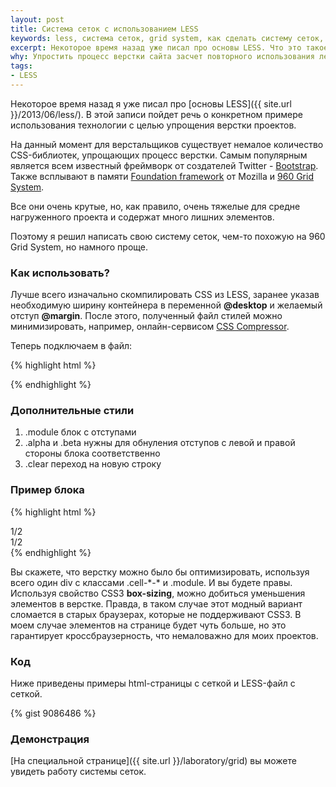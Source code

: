 ```yaml
---
layout: post
title: Система сеток с использованием LESS
keywords: less, система сеток, grid system, как сделать систему сеток, простая система сеток для сайта
excerpt: Некоторое время назад уже писал про основы LESS. Что это такое и как использовать.
why: Упростить процесс верстки сайта засчет повторного использования легкой сетки с возможностью удобной настройки под конкретный проект.
tags:
- LESS
---
```


Некоторое время назад я уже писал про [основы LESS]({{ site.url }}/2013/06/less/). В этой записи пойдет речь о конкретном примере использования технологии с целью упрощения верстки проектов.

На данный момент для верстальщиков существует немалое количество CSS-библиотек, упрощающих процесс верстки. Самым популярным является всем известный фреймворк от создателей Twitter - [Bootstrap](http://getbootstrap.com/).
Также всплывают в памяти [Foundation framework](http://foundation.zurb.com/) от Mozilla и [960 Grid System](http://960.gs/).

Все они очень крутые, но, как правило, очень тяжелые для средне нагруженного проекта и содержат много лишних элементов.

Поэтому я решил написать свою систему сеток, чем-то похожую на 960 Grid System, но намного проще.

### Как использовать?

Лучше всего изначально скомпилировать CSS из LESS, заранее указав необходимую ширину контейнера в переменной **@desktop** и желаемый отступ **@margin**. После этого, полученный файл стилей можно минимизировать, например, онлайн-сервисом [CSS Compressor](http://www.csscompressor.com/).

Теперь подключаем в <code class="file"><head></code> файл:

{% highlight html %}
<link rel="stylesheet" href="grid.css"/>
{% endhighlight %}

### Дополнительные стили

1. <span class="file">.module</span> блок с отступами
2. <span class="file">.alpha</span> и <span class="file">.beta</span> нужны для обнуления отступов с левой и правой стороны блока соответственно
3. <span class="file">.clear</span> переход на новую строку

### Пример блока

{% highlight html %}
<div class="cell-1-2"><div class="alpha module">1/2</div></div>
<div class="cell-1-2"><div class="beta module">1/2</div></div>
<div class="clear"></div>
{% endhighlight %}

Вы скажете, что верстку можно было бы оптимизировать, используя всего один <span class="file">div</span> с классами <span class="file">.cell-\*-\*</span> и <span class="file">.module</span>. И вы будете правы. Используя свойство CSS3 **box-sizing**, можно добиться уменьшения элементов в верстке. Правда, в таком случае этот модный вариант сломается в старых браузерах, которые не поддерживают CSS3.
В моем случае элементов на странице будет чуть больше, но это гарантирует кроссбраузерность, что немаловажно для моих проектов.

### Код

Ниже приведены примеры html-страницы с сеткой и LESS-файл с сеткой.

{% gist 9086486 %}

### Демонстрация

[На специальной странице]({{ site.url }}/laboratory/grid) вы можете увидеть работу системы сеток.
